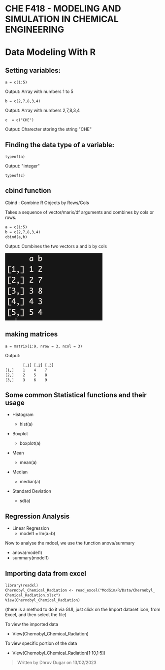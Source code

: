# CHE F418 - MODELING AND SIMULATION IN CHEMICAL ENGINEERING
# Data Modeling With R

## Setting variables:

```{r}
a = c(1:5)
```
Output:
Array with numbers 1 to 5 

```{r}
b = c(2,7,8,3,4)
```

Output:
Array with numbers 2,7,8,3,4

```{r}
c  = c("CHE")
```

Output: 
Charecter storing the string "CHE"

## Finding the data type of a variable:

```{r}
typeof(a)
```

Output:
"integer"

```{r}
typeof(c)
```

## cbind function

Cbind : Combine R Objects by Rows/Cols

Takes a sequence of vector/marix/df arguments and combines by cols or rows.

```{r}
a = c(1:5)
b = c(2,7,8,3,4)
cbind(a,b)
```

Output:
Combines the two vectors a and b by cols

![](../Notes%20Assets/Screenshot%202023-02-13%20at%202.34.48%20PM.png)

## making matrices

```{r}
a = matrix(1:9, nrow = 3, ncol = 3)
```
Output:

```     
        [,1] [,2] [,3]
[1,]    1    4    7
[2,]    2    5    8
[3,]    3    6    9
```

## Some common Statistical functions and their usage

- Histogram
    - hist(a)

- Boxplot
    - boxplot(a)

- Mean
    - mean(a)

- Median
    - median(a)

- Standard Deviation
    - sd(a)

## Regression Analysis

- Linear Regression
    - model1 = lm(a~b)

Now to analyse the mdoel, we use the function anova/summary

- anova(model1)
- summary(model1)



## Importing data from excel

```{r}
library(readxl)
Chernobyl_Chemical_Radiation <- read_excel("ModSim/R/Data/Chernobyl_ Chemical_Radiation.xlsx")
View(Chernobyl_Chemical_Radiation)
```

(there is a method to do it via GUI, just click on the Import dataset icon, from Excel, and then select the file)


To view the imported data

- View(Chernobyl_Chemical_Radiation)


To view specific portion of the data

- View(Chernobyl_Chemical_Radiation[1:10,1:5])



> Written by Dhruv Dugar on 13/02/2023